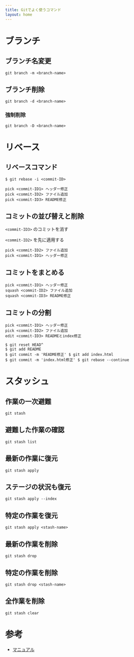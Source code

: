 ```yaml
---
title: Gitでよく使うコマンド
layout: home
---
```



# ブランチ

## ブランチ名変更
```
git branch -m <branch-name> 
```

## ブランチ削除
```
git branch -d <branch-name>
```

### 強制削除
```
git branch -D <branch-name>
```

# リベース

## リベースコマンド

```
$ git rebase -i <commit-ID>

pick <commit-ID1> ヘッダー修正
pick <commit-ID2> ファイル追加
pick <commit-ID3> README修正
```

## コミットの並び替えと削除
`<commit-ID3>` のコミットを消す 

`<commit-ID2>` を先に適用する 

```
pick <commit-ID2> ファイル追加 
pick <commit-ID1> ヘッダー修正
```

## コミットをまとめる

```
pick <commit-ID1> ヘッダー修正 
squash <commit-ID2> ファイル追加 
squash <commit-ID3> README修正
```

## コミットの分割

```
pick <commit-ID1> ヘッダー修正
pick <commit-ID2> ファイル追加
edit <commit-ID3> READMEとindex修正
```
```
$ git reset HEAD^
$ git add README
$ git commit -m 'README修正' $ git add index.html
$ git commit -m 'index.html修正' $ git rebase --continue
```

# スタッシュ

## 作業の一次避難
```
git stash
```

## 避難した作業の確認
```
git stash list
```

## 最新の作業に復元
```
git stash apply
```

## ステージの状況も復元
```
git stash apply --index
```

## 特定の作業を復元
```
git stash apply <stash-name>
```

## 最新の作業を削除
```
git stash drop
```

## 特定の作業を削除
```
git stash drop <stash-name>
```

## 全作業を削除
```
git stash clear
```

# 参考

* [マニュアル](https://git-scm.com/docs/user-manual.html)
